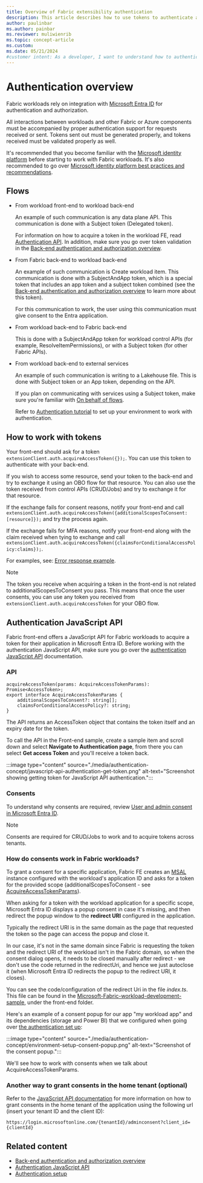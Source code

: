 ```yaml
---
title: Overview of Fabric extensibility authentication
description: This article describes how to use tokens to authenticate and validate for a customized Fabric workload.
author: paulinbar
ms.author: painbar
ms.reviewer: muliwienrib
ms.topic: concept-article
ms.custom:
ms.date: 05/21/2024
#customer intent: As a developer, I want to understand how to authenticate a customized Fabric workload so that I can create customized user experiences.
---
```


# Authentication overview

Fabric workloads rely on integration with [Microsoft Entra ID](/entra/fundamentals/whatis) for authentication and authorization.

All interactions between workloads and other Fabric or Azure components must be accompanied by proper authentication support for requests received or sent. Tokens sent out must be generated properly, and tokens received must be validated properly as well.  

It's recommended that you become familiar with the [Microsoft identity platform](/entra/identity-platform/) before starting to work with Fabric workloads. It's also recommended to go over [Microsoft identity platform best practices and recommendations](/entra/identity-platform/identity-platform-integration-checklist).

## Flows

<!--:::image type="content" source="./media/authentication-concept/authentication-diagram.png" alt-text="Screenshot showing the extensibility authentication flow.":::
-->

* From workload front-end to workload back-end

   An example of such communication is any data plane API. This communication is done with a Subject token (Delegated token).

   For information on how to acquire a token in the workload FE, read [Authentication API](./authentication-javascript-api.md). In addition, make sure you go over token validation in the [Back-end authentication and authorization overview](back-end-authentication.md).

* From Fabric back-end to workload back-end

   An example of such communication is Create workload item. This communication is done with a SubjectAndApp token, which is a special token that includes an app token and a subject token combined (see the [Back-end authentication and authorization overview](back-end-authentication.md) to learn more about this token).

   For this communication to work, the user using this communication must give consent to the Entra application.

* From workload back-end to Fabric back-end

   This is done with a SubjectAndApp token for workload control APIs (for example, ResolveItemPermissions), or with a Subject token (for other Fabric APIs).

* From workload back-end to external services

   An example of such communication is writing to a Lakehouse file. This is done with Subject token or an App token, depending on the API.

   If you plan on communicating with services using a Subject token, make sure you're familiar with [On behalf of flows](/entra/identity-platform/v2-oauth2-on-behalf-of-flow).

   Refer to [Authentication tutorial](./authentication-tutorial.md) to set up your environment to work with authentication.

## How to work with tokens

Your front-end should ask for a token `extensionClient.auth.acquireAccessToken({});`. You can use this token to authenticate with your back-end.

If you wish to access some resource, send your token to the back-end and try to exchange it using an OBO flow for that resource. You can also use the token received from control APIs (CRUD/Jobs) and try to exchange it for that resource.

If the exchange fails for consent reasons, notify your front-end and call `extensionClient.auth.acquireAccessToken({additionalScopesToConsent:[resource]});` and try the process again.

If the exchange fails for MFA reasons, notify your front-end along with the claim received when tying to exchange and call `extensionClient.auth.acquireAccessToken({claimsForConditionalAccessPolicy:claims});`.

   For examples, see: [Error response example](/entra/identity-platform/v2-oauth2-on-behalf-of-flow#error-response-example).

> [!NOTE]
> The token you receive when acquiring a token in the front-end is not related to additionalScopesToConsent you pass. This means that once the user consents, you can use any token you received from `extensionClient.auth.acquireAccessToken` for your OBO flow.

## Authentication JavaScript API

Fabric front-end offers a JavaScript API for Fabric workloads to acquire a token for their application in Microsoft Entra ID. Before working with the authentication JavaScript API, make sure you go over the [authentication JavaScript API](./authentication-javascript-api.md) documentation.

### API

`acquireAccessToken(params: AcquireAccessTokenParams): Promise<AccessToken>;`  
`export interface AcquireAccessTokenParams {`  
`    additionalScopesToConsent?: string[];`  
`    claimsForConditionalAccessPolicy?: string;`  
`}`

The API returns an AccessToken object that contains the token itself and an expiry date for the token.

To call the API in the Front-end sample, create a sample item and scroll down and select **Navigate to Authentication page**, from there you can select **Get access Token** and you'll receive a token back.

:::image type="content" source="./media/authentication-concept/javascript-api-authentication-get-token.png" alt-text="Screenshot showing getting token for JavaScript API authentication.":::

### Consents  

To understand why consents are required, review [User and admin consent in Microsoft Entra ID](/entra/identity/enterprise-apps/user-admin-consent-overview).  

> [!NOTE]
> Consents are required for CRUD/Jobs to work and to acquire tokens across tenants.

### How do consents work in Fabric workloads?

To grant a consent for a specific application, Fabric FE creates an [MSAL](https://www.npmjs.com/package/@azure/msal-browser) instance configured with the workload's application ID and asks for a token for the provided scope (additionalScopesToConsent - see [AcquireAccessTokenParams](./authentication-javascript-api.md#acquireaccesstokenparams)). 

When asking for a token with the workload application for a specific scope, Microsoft Entra ID displays a popup consent in case it's missing, and then redirect the popup window to the **redirect URI** configured in the application.

Typically the redirect URI is in the same domain as the page that requested the token so the page can access the popup and close it.

In our case, it's not in the same domain since Fabric is requesting the token and the redirect URI of the workload isn't in the Fabric domain, so when the consent dialog opens, it needs to be closed manually after redirect - we don't use the code returned in the redirectUri, and hence we just autoclose it (when Microsoft Entra ID redirects the popup to the redirect URI, it closes).  

You can see the code/configuration of the redirect Uri in the file *index.ts*. This file can be found in the [Microsoft-Fabric-workload-development-sample](https://github.com/microsoft/Microsoft-Fabric-workload-development-sample), under the front-end folder.

Here's an example of a consent popup for our app "my workload app" and its dependencies (storage and Power BI) that we configured when going over [the authentication set up](./authentication-tutorial.md):  

:::image type="content" source="./media/authentication-concept/environment-setup-consent-popup.png" alt-text="Screenshot of the consent popup.":::

We'll see how to work with consents when we talk about AcquireAccessTokenParams.

### Another way to grant consents in the home tenant (optional)

Refer to the [JavaScript API documentation](./authentication-javascript-api.md#another-way-to-grant-consents-in-the-home-tenant-optional) for more information on how to grant consents in the home tenant of the application using the following url (insert your tenant ID and the client ID):  

`https://login.microsoftonline.com/{tenantId}/adminconsent?client_id={clientId}`

## Related content

* [Back-end authentication and authorization overview](./back-end-authentication.md)
* [Authentication JavaScript API](./authentication-javascript-api.md)
* [Authentication setup](./authentication-tutorial.md)